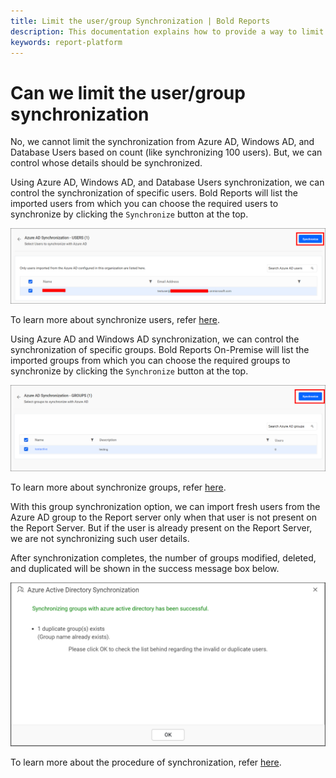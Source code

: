 ```yaml
---
title: Limit the user/group Synchronization | Bold Reports
description: This documentation explains how to provide a way to limit the synchronization from ADFS in the Bold Reports On-Premise Edition.
keywords: report-platform
---
```


# Can we limit the user/group synchronization

No, we cannot limit the synchronization from Azure AD, Windows AD, and Database Users based on count (like synchronizing 100 users). But, we can control whose details should be synchronized.

Using Azure AD, Windows AD, and Database Users synchronization, we can control the synchronization of specific users. Bold Reports will list the imported users from which you can choose the required users to synchronize by clicking the `Synchronize` button at the top.

![Synchronize button](/static/assets/on-premise/images/how-to/can-we-limit-the-synchronization-from-adfs/Azure-Synchronize-button.png)

To learn more about synchronize users, refer [here](https://help.boldreports.com/enterprise-reporting/administrator-guide/manage-users/users/synchronize/synchronize-existing-database-users/#synchronize-users).

Using Azure AD and Windows AD synchronization, we can control the synchronization of specific groups. Bold Reports On-Premise will list the imported groups from which you can choose the required groups to synchronize by clicking the `Synchronize` button at the top.

![Azure AD Group Synchronize button](/static/assets/on-premise/images/how-to/can-we-limit-the-synchronization-from-adfs/Azure-Group-Synchronize-button.png)

To learn more about synchronize groups, refer [here](https://help.boldreports.com/enterprise-reporting/administrator-guide/manage-users/groups/synchronize/synchronize-azure-active-directory-groups/#synchronize-groups).

With this group synchronization option, we can import fresh users from the Azure AD group to the Report server only when that user is not present on the Report Server. But if the user is already present on the Report Server, we are not synchronizing such user details.

After synchronization completes, the number of groups modified, deleted, and duplicated will be shown in the success message box below.

![Synchronization Azure Group Access window](/static/assets/on-premise/images/how-to/can-we-limit-the-synchronization-from-adfs/synchronize-azure-group-success-window.png)

To learn more about the procedure of synchronization, refer [here](https://help.boldreports.com/enterprise-reporting/administrator-guide/manage-users/groups/synchronize/synchronize-azure-active-directory-groups/#synchronization-procedure).